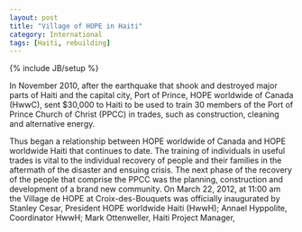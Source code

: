```yaml
---
layout: post
title: "Village of HOPE in Haiti"
category: International
tags: [Haiti, rebuilding]
---
```

{% include JB/setup %}

In November 2010, after the earthquake that shook and destroyed major parts of Haiti and the capital city, Port of Prince, HOPE worldwide of Canada (HwwC), sent $30,000 to Haiti to be used to train 30 members of the Port of Prince Church of Christ (PPCC) in trades, such as construction, cleaning and alternative energy.

Thus began a relationship between HOPE worldwide of Canada and HOPE worldwide Haiti that continues to
date. The training of individuals in useful trades is vital to the individual recovery of people and their families in the aftermath of the disaster and ensuing crisis. The next phase of the recovery of the people that comprise the PPCC was the planning, construction and development of a brand new community. On March 22, 2012, at
11:00 am the Village de HOPE at Croix-des-Bouquets was officially inaugurated by Stanley Cesar, President
HOPE worldwide Haiti (HwwH); Annael Hyppolite, Coordinator HwwH; Mark Ottenweller, Haiti Project Manager,
